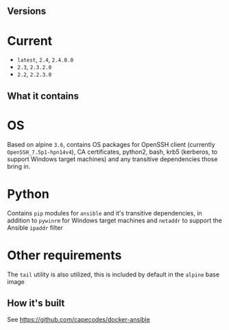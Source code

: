 ## Versions

# Current
* `latest`, `2.4`, `2.4.0.0`
* `2.3`, `2.3.2.0`
* `2.2`, `2.2.3.0`

## What it contains

# OS
Based on alpine `3.6`, contains OS packages for OpenSSH client (currently `OpenSSH_7.5p1-hpn14v4`), CA certificates, python2, bash, krb5 (kerberos, to support Windows target machines) and any transitive dependencies those bring in.

# Python
Contains `pip` modules for `ansible` and it's transitive dependencies, in addition to `pywinrm` for Windows target machines and `netaddr` to support the Ansible `ipaddr` filter

# Other requirements
The `tail` utility is also utilized, this is included by default in the `alpine` base image

## How it's built
See https://github.com/capecodes/docker-ansible
